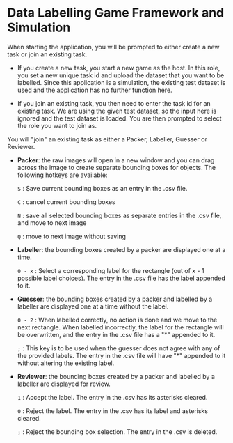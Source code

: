 # Data Labelling Game Framework and Simulation



When starting the application, you will be prompted to either create a new task or join an existing task.

- If you create a new task, you start a new game as the host. In this role, you set a new unique task id and upload the dataset that you want to be labelled. Since this application is a simulation, the existing test dataset is used and the application has no further function here.

- If you join an existing task, you then need to enter the task id for an existing task. We are using the given test dataset, so the input here is ignored and the test dataset is loaded. You are then prompted to select the role you want to join as.

You will "join" an existing task as either a Packer, Labeller, Guesser or Reviewer.

- **Packer**: the raw images will open in a new window and you can drag across the image to create separate bounding boxes for objects. The following hotkeys are available:

    `S` : Save current bounding boxes as an entry in the .csv file.

    `C` : cancel current bounding boxes

    `N` : save all selected bounding boxes as separate entries in the .csv file, and move to next image

    `Q` : move to next image without saving

- **Labeller**: the bounding boxes created by a packer are displayed one at a time.

    `0 - x` : Select a corresponding label for the rectangle (out of x - 1 possible label choices). The entry in the .csv file has the label appended to it.

- **Guesser**: the bounding boxes created by a packer and labelled by a labeller are displayed one at a time without the label.

    `0 - 2` : When labelled correctly, no action is done and we move to the next rectangle. When labelled incorrectly, the label for the rectangle will be overwritten, and the entry in the .csv file has a "*" appended to it.

    `;` : This key is to be used when the guesser does not agree with any of the provided labels. The entry in the .csv file will have "*" appended to it without altering the existing label.

- **Reviewer**: the bounding boxes created by a packer and labelled by a labeller are displayed for review.

    `1` : Accept the label. The entry in the .csv has its asterisks cleared.
    
    `0` : Reject the label. The entry in the .csv has its label and asterisks cleared.

    `;` : Reject the bounding box selection. The entry in the .csv is deleted.